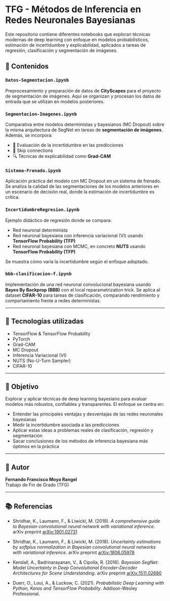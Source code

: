 # TFG - Métodos de Inferencia en Redes Neuronales Bayesianas

Este repositorio contiene diferentes notebooks que exploran técnicas modernas de deep learning con enfoque en modelos probabilísticos, estimación de incertidumbre y explicabilidad, aplicados a tareas de regresión, clasificación y segmentación de imágenes.

## 📁 Contenidos

### `Datos-Segmentacion.ipynb`
Preprocesamiento y preparación de datos de **CityScapes** para el proyecto de segmentación de imágenes. Aquí se organizan y procesan los datos de entrada que se utilizan en modelos posteriores.

### `Segmentacion-Imagenes.ipynb`
Comparativa entre modelos deterministas y bayesianos (MC Dropout) sobre la misma arquitectura de SegNet en tareas de **segmentación de imágenes**. Además, se incorpora:
- 🎯 Evaluación de la incertidumbre en las predicciones
- 🔁 Skip connections
- 🔍 Técnicas de explicabilidad como **Grad-CAM**

### `Sistema-Frenado.ipynb`
Aplicación práctica del modelo con MC Dropout en un sistema de frenado. Se analiza la calidad de las segmentaciones de los modelos anteriores en un escenario de decisión real, donde la estimación de incertidumbre es crítica.

### `IncertidumbreRegresion.ipynb`
Ejemplo didáctico de regresión donde se compara:
- Red neuronal determinista
- Red neuronal bayesiana con inferencia variacional (VI) usando **TensorFlow Probability (TFP)**
- Red neuronal bayesiana con MCMC, en concreto **NUTS** usando **TensorFlow Probability (TFP)**

Se muestra cómo varía la incertidumbre según el enfoque adoptado.

### `bbb-clasificacion-f.ipynb`
Implementación de una red neuronal convolucional bayesiana usando **Bayes By Backprop (BBB)** con el local reparametrization trick. Se aplica al dataset **CIFAR-10** para tareas de clasificación, comparando rendimiento y comportamiento frente a redes deterministas.

---

## 🧠 Tecnologías utilizadas
- TensorFlow & TensorFlow Probability
- PyTorch
- Grad-CAM
- MC Dropout
- Inferencia Variacional (VI)
- NUTS (No-U-Turn Sampler)
- CIFAR-10

---

## 📌 Objetivo
Explorar y aplicar técnicas de deep learning bayesiano para evaluar modelos más robustos, confiables y transparentes. El enfoque se centra en:
- Entender las principales ventajas y desventajas de las redes neuronales bayesianas
- Medir la incertidumbre asociada a las predicciones
- Aplicar estas ideas a problemas reales de clasificación, regresión y segmentación
- Sacar conclusiones de los métodos de inferencia bayesiana más óptimos en la práctica

---

## 👤 Autor
**Fernando Francisco Moya Rangel**  
Trabajo de Fin de Grado (TFG)

---

## 📚 Referencias

- Shridhar, K., Laumann, F., & Liwicki, M. (2019). *A comprehensive guide to Bayesian convolutional neural network with variational inference*. arXiv preprint [arXiv:1901.02731](https://arxiv.org/abs/1901.02731)

- Shridhar, K., Laumann, F., & Liwicki, M. (2018). *Uncertainty estimations by softplus normalization in Bayesian convolutional neural networks with variational inference*. arXiv preprint [arXiv:1806.05978](https://arxiv.org/abs/1806.05978)
  
- Kendall, A., Badrinarayanan, V., & Cipolla, R. (2016). *Bayesian SegNet: Model Uncertainty in Deep Convolutional Encoder-Decoder Architectures for Scene Understanding*. arXiv preprint [arXiv:1511.02680](https://arxiv.org/abs/1511.02680)
  
- Duerr, O., Loui, A., & Luckow, C. (2021). *Probabilistic Deep Learning with Python, Keras and TensorFlow Probability*. Addison-Wesley Professional.

